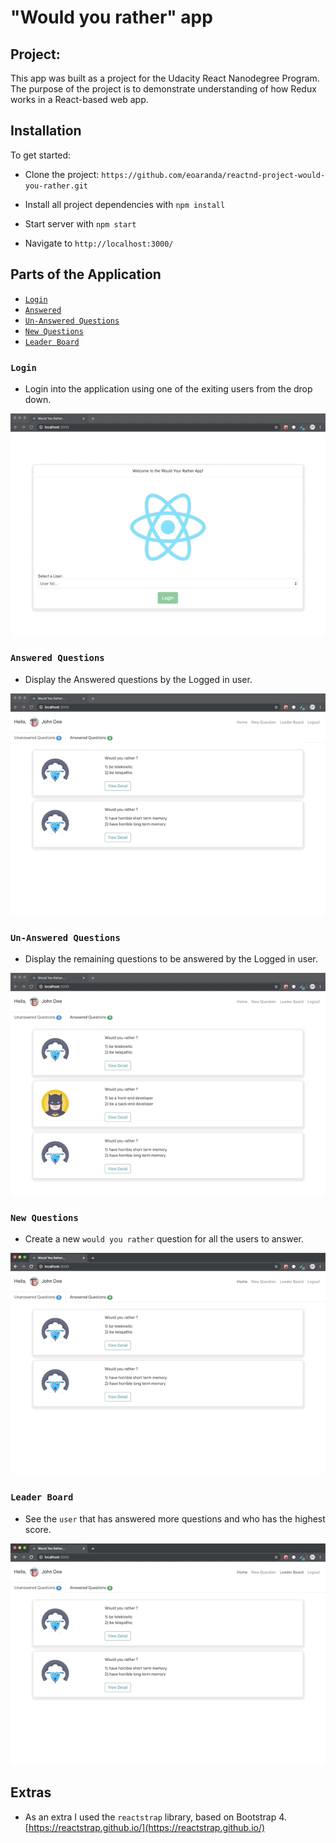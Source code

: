 # "Would you rather" app


## Project:

This app was built as a project for the Udacity React Nanodegree Program. The purpose of the project is to demonstrate understanding of how Redux works in a React-based web app.

  
## Installation

  To get started:

* Clone the project: `https://github.com/eoaranda/reactnd-project-would-you-rather.git`
* Install all project dependencies with `npm install`

* Start server with `npm start`

* Navigate to `http://localhost:3000/`
  
  
## Parts of the Application

* [`Login`](#login)
* [`Answered`](#answered)
* [`Un-Answered Questions`](#answered)
* [`New Questions`](#new)
* [`Leader Board`](#leader)


### `Login`
* Login into the application using one of the exiting users from the drop down.

![login](doc/screenshots/login.gif  "login")

### `Answered Questions`
* Display the Answered questions by the Logged in user.
  
![answered](doc/screenshots/answered.gif  "answered")

### `Un-Answered Questions`
* Display the remaining questions to be answered by the Logged in user.
  
![answered](doc/screenshots/unanswered.gif  "unanswered")

### `New Questions`
* Create a new `would you rather` question for all the users to answer.

![new](doc/screenshots/new.gif  "new")

### `Leader Board`
* See the `user` that has answered more questions and who has the highest score.

![leader](doc/screenshots/leader.gif  "leader")


## Extras

* As an extra I used the `reactstrap` library, based on Bootstrap 4.  [https://reactstrap.github.io/](https://reactstrap.github.io/)